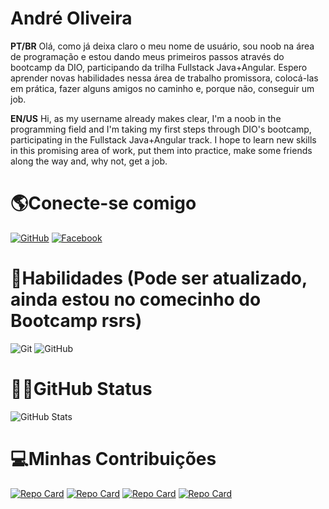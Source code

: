 # André Oliveira
**PT/BR** Olá, como já deixa claro o meu nome de usuário, sou noob na área de programação e estou dando meus primeiros passos através do bootcamp da DIO, participando da trilha Fullstack Java+Angular. Espero aprender novas habilidades nessa área de trabalho promissora, colocá-las em prática, fazer alguns amigos no caminho e, porque não, conseguir um job.

**EN/US** Hi, as my username already makes clear, I'm a noob in the programming field and I'm taking my first steps through DIO's bootcamp, participating in the Fullstack Java+Angular track. I hope to learn new skills in this promising area of work, put them into practice, make some friends along the way and, why not, get a job.
# 🌎Conecte-se comigo
[![GitHub](https://img.shields.io/badge/Github-000?style=for-the-badge&logo=Github&logoColor=0E76A8)](https://github.com/thenoobcoder86) [![Facebook](https://img.shields.io/badge/Facebook-000?style=for-the-badge&logo=facebook)](https://www.facebook.com/andre.oliveira886/)
# 🥋Habilidades (Pode ser atualizado, ainda estou no comecinho do Bootcamp rsrs)
![Git](https://img.shields.io/badge/git-%23F05033.svg?style=for-the-badge&logo=git&logoColor=white) ![GitHub](https://img.shields.io/badge/github-%23121011.svg?style=for-the-badge&logo=github&logoColor=white)

# 👶🏻GitHub Status
![GitHub Stats](https://github-readme-stats.vercel.app/api?username=thenoobcoder86&theme=tokyonight&show_icons=true)

# 💻Minhas Contribuições
[![Repo Card](https://github-readme-stats.vercel.app/api/pin/?username=thenoobcoder86&repo=dio-lab-open-source&theme=tokyonight&show_icons=true)](https://github.com/thenoobcoder86/dio-lab-open-source)
[![Repo Card](https://github-readme-stats.vercel.app/api/pin/?username=thenoobcoder86&repo=js-developer-pokedex&theme=tokyonight&show_icons=true)](https://github.com/thenoobcoder86/js-developer-pokedex)
[![Repo Card](https://github-readme-stats.vercel.app/api/pin/?username=thenoobcoder86&repo=angular-blog&theme=tokyonight&show_icons=true)](https://github.com/thenoobcoder86/angular-blog)
[![Repo Card](https://github-readme-stats.vercel.app/api/pin/?username=thenoobcoder86&repo=angular-psn-store-clone&theme=tokyonight&show_icons=true)](https://github.com/thenoobcoder86/angular-psn-store-clone)
